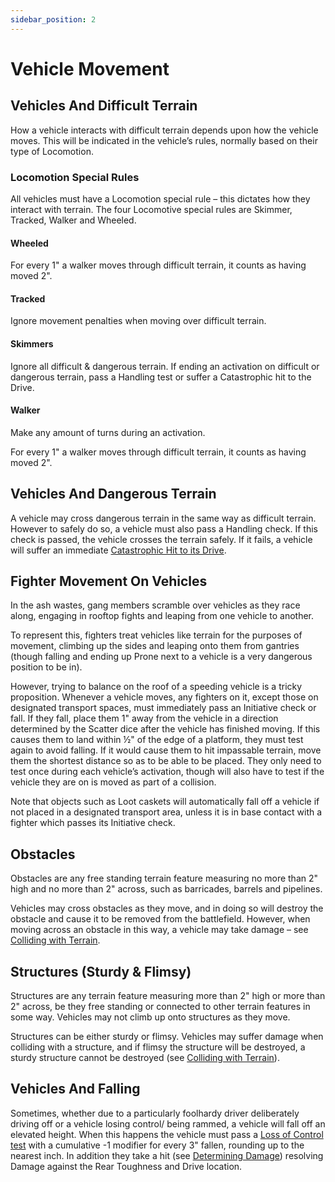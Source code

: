 ```yaml
---
sidebar_position: 2
---
```


# Vehicle Movement

## Vehicles And Difficult Terrain

How a vehicle interacts with difficult terrain depends
upon how the vehicle moves. This will be indicated in
the vehicle’s rules, normally based on their type of Locomotion.

### Locomotion Special Rules

All vehicles must have a Locomotion special rule – this dictates how they interact with terrain. The four
Locomotive special rules are Skimmer, Tracked, Walker and Wheeled.

#### Wheeled

For every 1" a walker moves through difficult terrain, it counts as having moved 2".

#### Tracked

Ignore movement penalties when moving over difficult terrain.

#### Skimmers

Ignore all difficult & dangerous terrain. If ending an activation on difficult or dangerous terrain, pass a Handling test or suffer a Catastrophic hit to the Drive.

#### Walker

Make any amount of turns during an activation.

For every 1" a walker moves through difficult terrain, it counts as having moved 2".

## Vehicles And Dangerous Terrain

A vehicle may cross dangerous terrain in the same way
as difficult terrain. However to safely do so, a vehicle
must also pass a Handling check. If this check is
passed, the vehicle crosses the terrain safely. If it fails, a vehicle will suffer an immediate [Catastrophic Hit to its Drive](/docs/the-rules/resolve-hits-against-vehicles#drive-damage-table).

## Fighter Movement On Vehicles

In the ash wastes, gang members scramble over
vehicles as they race along, engaging in rooftop fights
and leaping from one vehicle to another.

To represent this, fighters treat vehicles like terrain for
the purposes of movement, climbing up the sides and
leaping onto them from gantries (though falling and
ending up Prone next to a vehicle is a very dangerous
position to be in).

However, trying to balance on the roof of a speeding
vehicle is a tricky proposition. Whenever a vehicle
moves, any fighters on it, except those on designated
transport spaces, must immediately pass an Initiative
check or fall. If they fall, place them 1" away from the
vehicle in a direction determined by the Scatter dice
after the vehicle has finished moving. If this causes
them to land within ½" of the edge of a platform, they
must test again to avoid falling. If it would cause them
to hit impassable terrain, move them the shortest
distance so as to be able to be placed. They only need
to test once during each vehicle’s activation, though
will also have to test if the vehicle they are on is moved
as part of a collision.

Note that objects such as Loot caskets will
automatically fall off a vehicle if not placed in a
designated transport area, unless it is in base contact
with a fighter which passes its Initiative check.

## Obstacles

Obstacles are any free standing terrain feature
measuring no more than 2" high and no more than 2"
across, such as barricades, barrels and pipelines.

Vehicles may cross obstacles as they move, and in
doing so will destroy the obstacle and cause it to be
removed from the battlefield. However, when moving
across an obstacle in this way, a vehicle may take
damage – see [Colliding with Terrain](/docs/rules/vehicles/vehicle-impacts#colliding-with-terrain).

## Structures (Sturdy & Flimsy)

Structures are any terrain feature measuring more
than 2" high or more than 2" across, be they free
standing or connected to other terrain features in some
way. Vehicles may not climb up onto structures as
they move.

Structures can be either sturdy or flimsy. Vehicles may
suffer damage when colliding with a structure, and if
flimsy the structure will be destroyed, a sturdy structure
cannot be destroyed (see [Colliding with Terrain](/docs/rules/vehicles/vehicle-impacts#colliding-with-terrain)).

## Vehicles And Falling

Sometimes, whether due to a particularly foolhardy
driver deliberately driving off or a vehicle losing control/
being rammed, a vehicle will fall off an elevated height.
When this happens the vehicle must pass a [Loss of Control test](/docs/rules/vehicles/vehicle-resolve-hits#loss-of-control-tests) with a cumulative -1
modifier for every 3" fallen, rounding up to the nearest
inch. In addition they take a hit (see [Determining Damage](/docs/rules/vehicles/vehicle-resolve-hits#2-make-wound-roll)) resolving Damage against the Rear
Toughness and Drive location.
